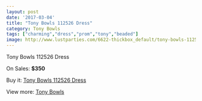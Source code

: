 ```yaml
---
layout: post
date: '2017-03-04'
title: "Tony Bowls 112526 Dress"
category: Tony Bowls
tags: ["charming","dress","prom","tony","beaded"]
image: http://www.lustparties.com/6622-thickbox_default/tony-bowls-112526-dress.jpg
---
```

Tony Bowls 112526 Dress

On Sales: **$350**
<a href="https://www.lustparties.com/en/tony-bowls/2275-tony-bowls-112526-dress.html"><amp-img layout="responsive" width="600" height="600" src="//www.lustparties.com/6622-thickbox_default/tony-bowls-112526-dress.jpg" alt="Tony Bowls 112526 Dress 0" /></a>
<a href="https://www.lustparties.com/en/tony-bowls/2275-tony-bowls-112526-dress.html"><amp-img layout="responsive" width="600" height="600" src="//www.lustparties.com/6623-thickbox_default/tony-bowls-112526-dress.jpg" alt="Tony Bowls 112526 Dress 1" /></a>

Buy it: [Tony Bowls 112526 Dress](https://www.lustparties.com/en/tony-bowls/2275-tony-bowls-112526-dress.html "Tony Bowls 112526 Dress")

View more: [Tony Bowls](https://www.lustparties.com/en/5-tony-bowls "Tony Bowls")